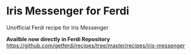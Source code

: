 # Iris Messenger for Ferdi
Unofficial Ferdi recipe for Iris Messenger

**Availble now directly in Ferdi Repository**
https://github.com/getferdi/recipes/tree/master/recipes/iris-messenger
